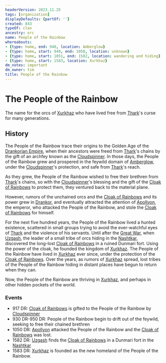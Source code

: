 ```yaml
---
headerVersion: 2023.11.25
tags: [organization]
displayDefaults: {partOf: ''}
created: 843
typeOf: clan
ancestry: orc
name: People of the Rainbow
whereabouts:
- {type: home, end: 940, location: Amberglow}
- {type: home, start: 940, end: 1050, location: unknown}
- {type: home, start: 1051, end: 1582, location: wandering and hiding}
- {type: home, start: 1583, location: Xurkhaz}
dm_notes: important
dm_owner: tim
title: People of the Rainbow
---
```

# The People of the Rainbow

The name for the orcs of [Xurkhaz](<../../gazetteer/istaros-watershed/xurkhaz/xurkhaz.md>) who have lived free from [Thark](<../../cosmology/gods/embodied-gods/thark.md>)'s curse for many generations.
## History

The People of the Rainbow trace their origins to the Golden Age of the [Drankorian Empire](<../../history/drankorian-era/drankorian-empire.md>), when their ancestors were freed from [Thark](<../../cosmology/gods/embodied-gods/thark.md>)'s chains by the gift of an archfey known as the [Cloudspinner](<../../people/extraplanar-powers/cloudspinner.md>). In those days, the People of the Rainbow grew and prospered in the feywild domain of [Amberglow](<../../cosmology/multiverse/echo-realms/feywild/amberglow.md>), under the [Cloudspinner](<../../people/extraplanar-powers/cloudspinner.md>)'s protection, and safe from [Thark](<../../cosmology/gods/embodied-gods/thark.md>)'s reach. 

As they grew, the People of the Rainbow wished to free their brethren from [Thark](<../../cosmology/gods/embodied-gods/thark.md>)'s chains, so with the [Cloudspinner](<../../people/extraplanar-powers/cloudspinner.md>)'s blessing and the gift of the [Cloak of Rainbows](<../../things/artifacts-of-power/cloak-of-rainbows.md>) to protect them, they ventured back to the material plane. 

However, rumors of the unchained orcs and the [Cloak of Rainbows](<../../things/artifacts-of-power/cloak-of-rainbows.md>) and its power grew in [Drankor](<../../history/drankorian-era/drankorian-empire.md>), and eventually attracted the attention of [Apollyon](<../../people/historical-figures/drankorian-emperors/apollyon.md>), the emperor, who attacked the People of the Rainbow, and stole the [Cloak of Rainbows](<../../things/artifacts-of-power/cloak-of-rainbows.md>) for himself. 

For the next five hundred years, the People of the Rainbow lived a hunted existence, scattered in small groups trying to avoid the ever-watchful eyes of [Thark](<../../cosmology/gods/embodied-gods/thark.md>) and the violence of his servants. Until after the [Great War](<../../events/1500s/great-war.md>), when [Uzgash](<../../people/orcs/uzgash.md>), the leader of a small tribe of orcs hiding in the [Nashtkar](<../../gazetteer/greater-dunmar/dunmari-basin/nashtkar.md>), discovered the long-lost [Cloak of Rainbows](<../../things/artifacts-of-power/cloak-of-rainbows.md>) in a ruined Dunmari fort. Using the power of the cloak, he founded the kingdom of [Xurkhaz](<../../gazetteer/istaros-watershed/xurkhaz/xurkhaz.md>). The People of the Rainbow have lived in [Xurkhaz](<../../gazetteer/istaros-watershed/xurkhaz/xurkhaz.md>) ever since, under the protection of the [Cloak of Rainbows](<../../things/artifacts-of-power/cloak-of-rainbows.md>). Over the years, as rumors of [Xurkhaz](<../../gazetteer/istaros-watershed/xurkhaz/xurkhaz.md>) spread, lost tribes of the People of the Rainbow hiding in distant places have begun to return when they can. 

Now, the People of the Rainbow are thriving in [Xurkhaz](<../../gazetteer/istaros-watershed/xurkhaz/xurkhaz.md>), and perhaps in other hidden pockets of the world. 
### Events
- 917 DR: [Cloak of Rainbows](<../../things/artifacts-of-power/cloak-of-rainbows.md>) is gifted to the People of the Rainbow by [Cloudspinner](<../../people/extraplanar-powers/cloudspinner.md>)
- 930 DR-950 DR: People of the Rainbow begin to drift out of the feywild, seeking to free their chained brethren
- 1050 DR: [Apollyon](<../../people/historical-figures/drankorian-emperors/apollyon.md>) attacked the People of the Rainbow and the [Cloak of Rainbows](<../../things/artifacts-of-power/cloak-of-rainbows.md>) was lost.
- 1582 DR: [Uzgash](<../../people/orcs/uzgash.md>) finds the [Cloak of Rainbows](<../../things/artifacts-of-power/cloak-of-rainbows.md>) in a Dunmari fort in the [Nashtkar](<../../gazetteer/greater-dunmar/dunmari-basin/nashtkar.md>)
- 1583 DR: [Xurkhaz](<../../gazetteer/istaros-watershed/xurkhaz/xurkhaz.md>) is founded as the new homeland of the People of the Rainbow. 



